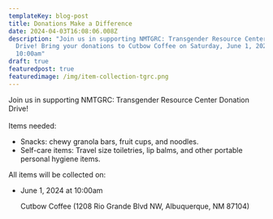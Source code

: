 ```yaml
---
templateKey: blog-post
title: Donations Make a Difference
date: 2024-04-03T16:08:06.008Z
description: "Join us in supporting NMTGRC: Transgender Resource Center Donation
  Drive! Bring your donations to Cutbow Coffee on Saturday, June 1, 2024 at
  10:00am"
draft: true
featuredpost: true
featuredimage: /img/item-collection-tgrc.png
---
```

Join us in supporting NMTGRC: Transgender Resource Center Donation Drive!\
\
Items needed:

* Snacks: chewy granola bars, fruit cups, and noodles.
* Self-care items: Travel size toiletries, lip balms, and other portable personal hygiene items.

All items will be collected on:

* June 1, 2024 at 10:00am

  Cutbow Coffee (1208 Rio Grande Blvd NW, Albuquerque, NM 87104)